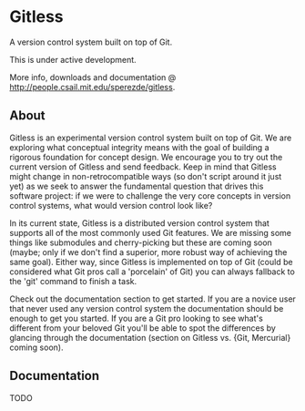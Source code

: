 Gitless
=======

A version control system built on top of Git.

This is under active development.

More info, downloads and documentation @
<http://people.csail.mit.edu/sperezde/gitless>.


About
-----

Gitless is an experimental version control system built on top of Git. We are
exploring what conceptual integrity means with the goal of building a rigorous
foundation for concept design. We encourage you to try out the current version
of Gitless and send feedback. Keep in mind that Gitless might change in
non-retrocompatible ways (so don't script around it just yet) as we seek to
answer the fundamental question that drives this software project: if we were
to challenge the very core concepts in version control systems, what would
version control look like?

In its current state, Gitless is a distributed version control system that
supports all of the most commonly used Git features. We are missing some things
like submodules and cherry-picking but these are coming soon (maybe; only if we
don't find a superior, more robust way of achieving the same goal). Either way,
since Gitless is implemented on top of Git (could be considered what Git
pros call a 'porcelain' of Git) you can always fallback to the 'git' command to
finish a task.

Check out the documentation section to get started. If you are a novice user
that never used any version control system the documentation should be enough to
get you started. If you are a Git pro looking to see what's different from your
beloved Git you'll be able to spot the differences by glancing through the
documentation (section on Gitless vs. {Git, Mercurial} coming soon).


Documentation
-------------

TODO
